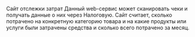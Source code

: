Сайт отслежки затрат
Данный web-сервис может сканировать чеки и получать данные о них через Налоговую. Сайт считает, сколько потрачено на конкретную категорию товара и на какие продукты или услуги были затрачены средства и сколько всего потрачено за месяц.
